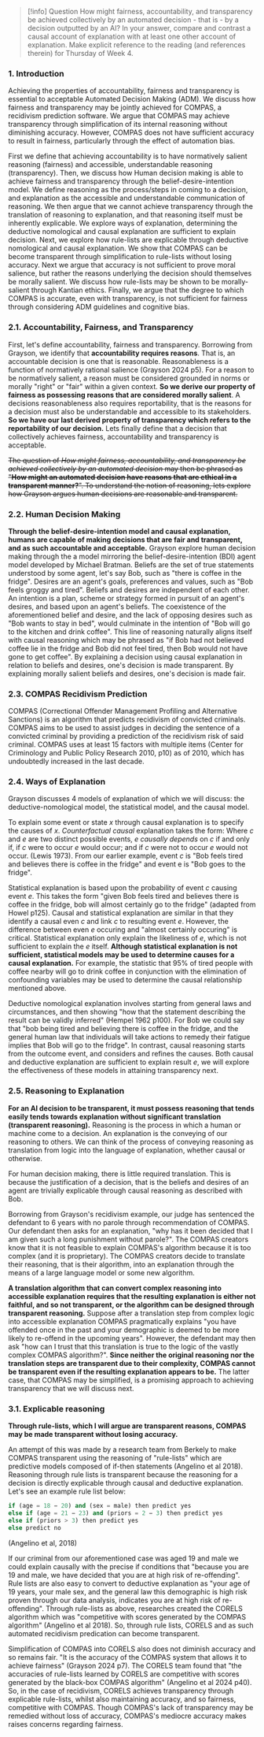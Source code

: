 > [!info] Question
> How might fairness, accountability, and transparency be achieved collectively by an automated decision - that is - by a decision outputted by an AI? In your answer, compare and contrast a causal account of explanation with at least one other account of explanation. Make explicit reference to the reading (and references therein) for Thursday of Week 4.
### 1. Introduction
Achieving the properties of accountability, fairness and transparency is essential to acceptable Automated Decision Making (ADM). We discuss how fairness and transparency may be jointly achieved for COMPAS, a recidivism prediction software. We argue that COMPAS may achieve transparency through simplification of its internal reasoning without diminishing accuracy. However, COMPAS does not have sufficient accuracy to result in fairness, particularly through the effect of automation bias.

First we define that achieving accountability is to have normatively salient reasoning (fairness) and accessible, understandable reasoning (transparency). Then, we discuss how Human decision making is able to achieve fairness and transparency through the belief-desire-intention model. We define reasoning as the process/steps in coming to a decision, and explanation as the accessible and understandable communication of reasoning. We then argue that we cannot achieve transparency through the translation of reasoning to explanation, and that reasoning itself must be inherently explicable. We explore ways of explanation, determining the deductive nomological and causal explanation are sufficient to explain decision. Next, we explore how rule-lists are explicable through deductive nomological and causal explanation. We show that COMPAS can be become transparent through simplification to rule-lists without losing accuracy. Next we argue that accuracy is not sufficient to prove moral salience, but rather the reasons underlying the decision should themselves be morally salient. We discuss how rule-lists may be shown to be morally-salient through Kantian ethics. Finally, we argue that the degree to which COMPAS is accurate, even with transparency, is not sufficient for fairness through considering ADM guidelines and cognitive bias.

### 2.1. Accountability, Fairness, and Transparency
First, let's define accountability, fairness and transparency. Borrowing from Grayson, we identify that **accountability requires reasons**. That is, an accountable decision is one that is reasonable. Reasonableness is a function of normatively rational salience (Grayson 2024 p5). For a reason to be normatively salient, a reason must be considered grounded in norms or morally "right" or "fair" within a given context. **So we derive our property of fairness as possessing reasons that are considered morally salient**. A decisions reasonableness also requires reportability, that is the reasons for a decision must also be understandable and accessible to its stakeholders. **So we have our last derived property of transparency which refers to the reportability of our decision.** Lets finally define that a decision that collectively achieves fairness, accountability and transparency is acceptable.

~~The question of *How might fairness, accountability, and transparency be achieved collectively by an automated decision* may then be phrased as "**How might an automated decision have reasons that are ethical in a transparent manner?**". To understand the notion of reasoning, lets explore how Grayson argues human decisions are reasonable and transparent.~~

### 2.2. Human Decision Making
**Through the belief-desire-intention model and causal explanation, humans are capable of making decisions that are fair and transparent, and as such accountable and acceptable.** Grayson explore human decision making through the a model mirroring the belief-desire-intention (BDI) agent model developed by Michael Bratman. Beliefs are the set of true statements understood by some agent, let's say Bob, such as "there is coffee in the fridge". Desires are an agent's goals, preferences and values, such as "Bob feels groggy and tired". Beliefs and desires are independent of each other. An intention is a plan, scheme or strategy formed in pursuit of an agent's desires, and based upon an agent's beliefs. The coexistence of the aforementioned belief and desire, and the lack of opposing desires such as "Bob wants to stay in bed", would culminate in the intention of "Bob will go to the kitchen and drink coffee". This line of reasoning naturally aligns itself with causal reasoning which may be phrased as "if Bob had not believed coffee lie in the fridge and Bob did not feel tired, then Bob would not have gone to get coffee". By explaining a decision using causal explanation in relation to beliefs and desires, one's decision is made transparent. By explaining morally salient beliefs and desires, one's decision is made fair.

### 2.3. COMPAS Recidivism Prediction
COMPAS (Correctional Offender Management Profiling and Alternative Sanctions) is an algorithm that predicts recidivism of convicted criminals. COMPAS aims to be used to assist judges in deciding the sentence of a convicted criminal by providing a prediction of the recidivism risk of said criminal. COMPAS uses at least 15 factors with multiple items (Center for Criminology and Public Policy Research 2010, p10) as of 2010, which has undoubtedly increased in the last decade.

### 2.4. Ways of Explanation
Grayson discusses 4 models of explanation of which we will discuss: the deductive-nomological model, the statistical model, and the causal model.

To explain some event or state $x$ through causal explanation is to specify the causes of $x$. *Counterfactual causal* explanation takes the form:
Where $c$ and $e$ are two distinct possible events, $e$ _causally depends_ on $c$ if and only if, if $c$ were to occur $e$ would occur; and if $c$ were not to occur $e$ would not occur. (Lewis 1973).
From our earlier example, event $c$ is "Bob feels tired and believes there is coffee in the fridge" and event e is "Bob goes to the fridge".

Statistical explanation is based upon the probability of event $c$ causing event $e$. This takes the form "given Bob feels tired and believes there is coffee in the fridge, bob will almost certainly go to the fridge" (adapted from Howel p125). Causal and statistical explanation are similar in that they identify a causal even $c$ and link $c$ to resulting event $e$. However, the difference between even $e$ occuring and "almost certainly occuring" is critical. Statistical explanation only explain the likeliness of $e$, which is not sufficient to explain the $e$ itself. **Although statistical explanation is not sufficient, statistical models may be used to determine causes for a causal explanation.** For example, the statistic that 95% of tired people with coffee nearby will go to drink coffee in conjunction with the elimination of confounding variables may be used to determine the causal relationship mentioned above.

Deductive nomological explanation involves starting from general laws and circumstances, and then showing "how that the statement describing the result can be validly inferred" (Hempel 1962 p100). For Bob we could say that "bob being tired and believing there is coffee in the fridge, and the general human law that individuals will take actions to remedy their fatigue implies that Bob will go to the fridge". In contrast, causal reasoning starts from the outcome event, and considers and refines the causes. Both causal and deductive explanation are sufficient to explain result $e$, we will explore the effectiveness of these models in attaining transparency next.

### 2.5. Reasoning to Explanation
**For an AI decision to be transparent, it must possess reasoning that tends easily tends towards explanation without significant translation (transparent reasoning).** Reasoning is the process in which a human or machine come to a decision. An explanation is the conveying of our reasoning to others. We can think of the process of conveying reasoning as translation from logic into the language of explanation, whether causal or otherwise.

For human decision making, there is little required translation. This is because the justification of a decision, that is the beliefs and desires of an agent are trivially explicable through causal reasoning as described with Bob.

Borrowing from Grayson's recidivism example, our judge has sentenced the defendant to 6 years with no parole through recommendation of COMPAS. Our defendant then asks for an explanation, "why has it been decided that I am given such a long punishment without parole?". The COMPAS creators know that it is not feasible to explain COMPAS's algorithm because it is too complex (and it is proprietary). The COMPAS creators decide to translate their reasoning, that is their algorithm, into an explanation through the means of a large language model or some new algorithm.

**A translation algorithm that can convert complex reasoning into accessible explanation requires that the resulting explanation is either not faithful, and so not transparent, or the algorithm can be designed through transparent reasoning.** Suppose after a translation step from complex logic into accessible explanation COMPAS pragmatically explains "you have offended once in the past and your demographic is deemed to be more likely to re-offend in the upcoming years". However, the defendant may then ask "how can I trust that this translation is true to the logic of the vastly complex COMPAS algorithm?". **Since neither the original reasoning nor the translation steps are transparent due to their complexity, COMPAS cannot be transparent even if the resulting explanation appears to be.** The latter case, that COMPAS may be simplified, is a promising approach to achieving transparency that we will discuss next.

### 3.1. Explicable reasoning
**Through rule-lists, which I will argue are transparent reasons, COMPAS may be made transparent without losing accuracy.**

An attempt of this was made by a research team from Berkely to make COMPAS transparent using the reasoning of "rule-lists" which are predictive models composed of if-then statements (Angelino et al 2018). Reasoning through rule lists is transparent because the reasoning for a decision is directly explicable through causal and deductive explanation. Let's see an example rule list below:

```python
if (age = 18 − 20) and (sex = male) then predict yes
else if (age = 21 − 23) and (priors = 2 − 3) then predict yes
else if (priors > 3) then predict yes
else predict no
```
(Angelino et al, 2018)

If our criminal from our aforementioned case was aged 19 and male we could explain causally with the precise if conditions that "because you are 19 and male, we have decided that you are at high risk of re-offending". Rule lists are also easy to convert to deductive explanation as "your age of 19 years, your male sex, and the general law this demographic is high risk proven through our data analysis, indicates you are at high risk of re-offending". Through rule-lists as above, researches created the CORELS algorithm which was "competitive with scores generated by the COMPAS algorithm" (Angelino et al 2018). So, through rule lists, CORELS and as such automated recidivism predication can become transparent.

Simplification of COMPAS into CORELS also does not diminish accuracy and so remains fair. "It is the accuracy of the COMPAS system that allows it to achieve fairness" (Grayson 2024 p7). The CORELS team found that "the accuracies of rule-lists learned by CORELS are competitive with scores generated by the black-box COMPAS algorithm" (Angelino et al 2024 p40). So, in the case of recidivism, CORELS achieves transparency through explicable rule-lists, whilst also maintaining accuracy, and so fairness, competitive with COMPAS. Though COMPAS's lack of transparency may be remedied without loss of accuracy, COMPAS's mediocre accuracy makes raises concerns regarding fairness.